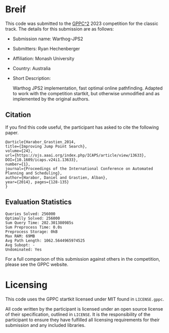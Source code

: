 # Breif

This code was submitted to the [GPPC^2](https://gppc.search-conference.org/) 2023 competition for the classic track.
The details for this submission are as follows:
- Submission name: Warthog-JPS2
- Submitters: Ryan Hechenberger
- Affiliation: Monash University
- Country: Australia
- Short Description:

	Warthog JPS2 implementation, fast optimal online pathfinding.
	Adapted to work with the competition startkit, but otherwise unmodified and as implemented by the original authors.

## Citation

If you find this code useful, the participant has asked to cite the following paper.

	@article{Harabor_Grastien_2014,
	title={Improving Jump Point Search},
	volume={24},
	url={https://ojs.aaai.org/index.php/ICAPS/article/view/13633},
	DOI={10.1609/icaps.v24i1.13633},
	number={1},
	journal={Proceedings of the International Conference on Automated Planning and Scheduling},
	author={Harabor, Daniel and Grastien, Alban},
	year={2014}, pages={128-135}
	}

## Evaluation Statistics

	Queries Solved: 256000
	Optimally Solved: 256000
	Sum Query Time: 202.301380985s
	Sum Preprocess Time: 0.0s
	Preprocess Storage: 0kB
	Max RAM: 69MB
	Avg Path Length: 1062.5644965974525
	Avg Subopt: -
	Undominated: Yes

For a full comparison of this submission against others in the competition, please see the GPPC website.

# Licensing

This code uses the GPPC startkit licensed under MIT found in `LICENSE.gppc`.

All code written by the participant is licensed under an open source license of their specification, outlined in `LICENSE`.
It is the responsibility of the participant to ensure they have fulfilled all licensing requirements for their submission and any included libraries.
